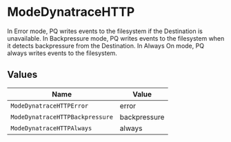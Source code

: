 # ModeDynatraceHTTP

In Error mode, PQ writes events to the filesystem if the Destination is unavailable. In Backpressure mode, PQ writes events to the filesystem when it detects backpressure from the Destination. In Always On mode, PQ always writes events to the filesystem.


## Values

| Name                            | Value                           |
| ------------------------------- | ------------------------------- |
| `ModeDynatraceHTTPError`        | error                           |
| `ModeDynatraceHTTPBackpressure` | backpressure                    |
| `ModeDynatraceHTTPAlways`       | always                          |